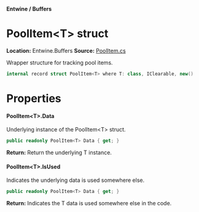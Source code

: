 __Entwine / Buffers__

# PoolItem&lt;T&gt; struct

__Location:__ Entwine.Buffers
__Source:__ [PoolItem.cs](https://github.com/DavidKeszei/Entwine/blob/nightly/Entwine/Internals/Buffers/PoolItem.cs)

Wrapper structure for tracking pool items.

```cs
internal record struct PoolItem<T> where T: class, IClearable, new()
```

# Properties

#### PoolItem&lt;T&gt;.Data

Underlying instance of the PoolItem&lt;T&gt; struct.

```cs
public readonly PoolItem<T> Data { get; }
```

__Return:__ Return the underlying T instance.



#### PoolItem&lt;T&gt;.IsUsed

Indicates the underlying data is used somewhere else.

```cs
public readonly PoolItem<T> Data { get; }
```

__Return:__ Indicates the T data is used somewhere else in the code.
